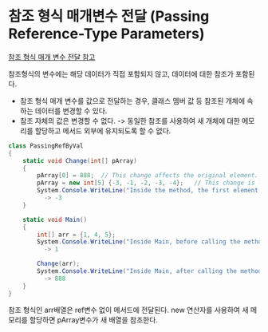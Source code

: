 # 참조 형식 매개변수 전달 (Passing Reference-Type Parameters)

[참조 형식 매개 변수 전달 참고](https://docs.microsoft.com/ko-kr/dotnet/csharp/programming-guide/classes-and-structs/passing-reference-type-parameters)

참조형식의 변수에는 해당 데이터가 직접 포함되지 않고, 데이터에 대한 참조가 포함된다.
- 참조 형식 매개 변수를 값으로 전달하는 경우, 클래스 멤버 값 등 참조된 개체에 속하는 데이터를 변경할 수 있다.
- 참조 자체의 값은 변경할 수 없다. -> 동일한 참조를 사용하여 새 개체에 대한 메모리를 할당하고 메서드 외부에 유지되도록 할 수 없다.

```csharp
class PassingRefByVal
{
    static void Change(int[] pArray)
    {
        pArray[0] = 888;  // This change affects the original element.
        pArray = new int[5] {-3, -1, -2, -3, -4};   // This change is local.
        System.Console.WriteLine("Inside the method, the first element is: {0}", pArray[0]);
          -> -3
    }

    static void Main()
    {
        int[] arr = {1, 4, 5};
        System.Console.WriteLine("Inside Main, before calling the method, the first element is: {0}", arr [0]);
          -> 1

        Change(arr);
        System.Console.WriteLine("Inside Main, after calling the method, the first element is: {0}", arr [0]);
          -> 888
    }
}
```
참조 형식인 arr배열은 ref변수 없이 메서드에 전달된다. new 연산자를 사용하여 새 메모리를 할당하면 pArray변수가 새 배열을 참조한다.

